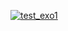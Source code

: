 [![test_exo1](https://github.com/CandasKat/minigrep/actions/workflows/workflow_exo2.yml/badge.svg?branch=exo1)](https://github.com/CandasKat/minigrep/actions/workflows/workflow_exo2.yml)

